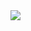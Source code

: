 <img src="http://www.plantuml.com/plantuml/proxy?src=https://raw.githubusercontent.com/soerensofke/DiamondDust/master/soc/syscon/syscon.puml_">
